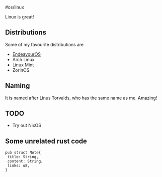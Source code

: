 #os/linux

Linux is great!

## Distributions

Some of my favourite distributions are
 - [EndeavourOS](https://endeavouros.com/)
 - Arch Linux
 - Linux Mint
 - ZorinOS

## Naming
It is named after Linus Torvalds, who has the same name as me. Amazing!

## TODO
 - Try out NixOS

## Some unrelated rust code
```
pub struct Note{
 title: String,
 content: String,
 links: u8,
}
```
